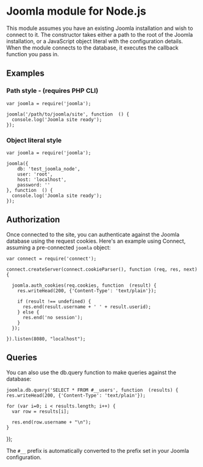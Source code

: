 # Joomla module for Node.js

This module assumes you have an existing Joomla installation and wish to connect to it. The constructor takes either a path to the root of the Joomla installation, or a JavaScript object literal with the configuration details. When the module connects to the database, it executes the callback function you pass in.

## Examples

### Path style - (requires PHP CLI)

	var joomla = require('joomla');

	joomla('/path/to/joomla/site', function  () {
	  console.log('Joomla site ready');
	});


### Object literal style

	var joomla = require('joomla');

	joomla({
		db: 'test_joomla_node',
		user: 'root',
		host: 'localhost',
		password: ''
	}, function  () {
	  console.log('Joomla site ready');
	});

## Authorization

Once connected to the site, you can authenticate against the Joomla database using the request cookies. Here's an example using Connect, assuming a pre-connected `joomla` object:

	var connect = require('connect');

	connect.createServer(connect.cookieParser(), function (req, res, next) {

	  joomla.auth_cookies(req.cookies, function  (result) {
	    res.writeHead(200, {'Content-Type': 'text/plain'});

	    if (result !== undefined) {
	      res.end(result.username + ' ' + result.userid);
	    } else {
	      res.end('no session');
	    }
	  });

	}).listen(8080, "localhost");

## Queries

You can also use the db.query function to make queries against the database:

	joomla.db.query('SELECT * FROM #__users', function  (results) {
    res.writeHead(200, {'Content-Type': 'text/plain'});

    for (var i=0; i < results.length; i++) {
      var row = results[i];

      res.end(row.username + "\n");
    }

  });

The `#__` prefix is automatically converted to the prefix set in your Joomla configuration.